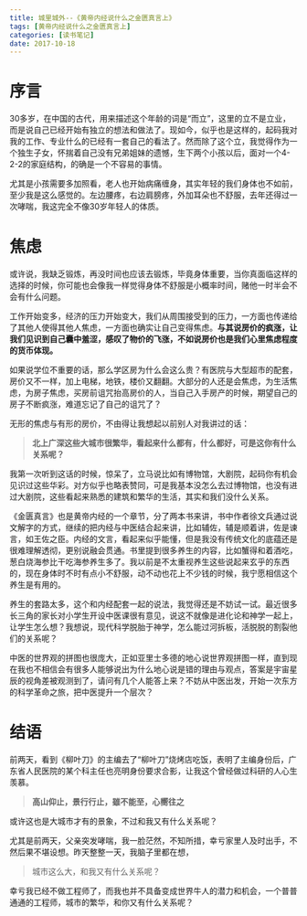 ```yaml
---
title: 城里城外--《黄帝内经说什么之金匮真言上》
tags: [黄帝内经说什么之金匮真言上]
categories: [读书笔记]
date: 2017-10-18
---
```


# 序言

30多岁，在中国的古代，用来描述这个年龄的词是“而立”，这里的立不是立业，而是说自己已经开始有独立的想法和做法了。现如今，似乎也是这样的，起码我对我的工作、专业什么的已经有一套自己的看法了。然而除了这个立，我觉得作为一个独生子女，怀揣着自己没有兄弟姐妹的遗憾，生下两个小孩以后，面对一个4-2-2的家庭结构，的确是一个不容易的事情。

尤其是小孩需要多加照看，老人也开始病痛缠身，其实年轻的我们身体也不如前，至少我是这么感觉的。左边腰疼，右边肩膀疼，外加耳朵也不舒服，去年还得过一次哮喘，我这完全不像30岁年轻人的体质。

<!-- more -->
# 焦虑

或许说，我缺乏锻炼，再没时间也应该去锻炼，毕竟身体重要，当你真面临这样的选择的时候，你可能也会像我一样觉得身体不舒服是小概率时间，赌他一时半会不会有什么问题。

工作开始变多，经济的压力开始变大，我们从周围接受到的压力，一方面也传递给了其他人使得其他人焦虑，一方面也确实让自己变得焦虑。**与其说房价的疯涨，让我们见识到自己囊中羞涩，感叹了物价的飞涨，不如说房价也是我们心里焦虑程度的货币体现。**

如果说学位不重要的话，那么学区房为什么会这么贵？有医院与大型超市的配套，房价又不一样，加上电梯，地铁，楼价又翻翻。大部分的人还是会焦虑，为生活焦虑，为房子焦虑，买房前诅咒抬高房价的人，当自己入手房产的时候，期望自己的房子不断疯涨，难道忘记了自己的诅咒了？

无形的焦虑与有形的房价，不由得让我想起以前别人对我讲过的话：
> **北上广深这些大城市很繁华，看起来什么都有，什么都好，可是这你有什么关系呢？**

我第一次听到这话的时候，惊呆了，立马说比如有博物馆，大剧院，起码你有机会见识过这些华彩。对方似乎也略表赞同，可是我基本没怎么去过博物馆，也没有进过大剧院，这些看起来熟悉的建筑和繁华的生活，其实和我们没什么关系。

《金匮真言》也是黄帝内经的一个章节，分了两本书来讲，书中作者徐文兵通过说文解字的方式，继续的把内经与中医结合起来讲，比如辅佐，辅是顺着讲，佐是谏言，如王佐之臣。内经的文言，看起来似乎能懂，但是我没有传统文化的底蕴还是很难理解透彻，更别说融会贯通。书里提到很多养生的内容，比如蟹得和着酒吃，葱白烧海参比干吃海参养生多了。我以前是不太重视养生这些说起来玄乎的东西的，现在身体时不时有点小不舒服，动不动也花上不少钱的时候，我宁愿相信这个养生是有用的。

养生的套路太多，这个和内经配套一起的说法，我觉得还是不妨试一试。最近很多长三角的家长对小学生开设中医课很有意见，说这不就像是进化论和神学一起上，让学生怎么想？我想说，现代科学脱胎于神学，怎么能过河拆板，活脱脱的割裂他们的关系呢？

中医的世界观的拼图也很庞大，正如亚里士多德的地心说世界观拼图一样，直到现在我也不相信会有很多人能够说出为什么地心说是错的理由与观点，答案是宇宙星辰的视角差被观测到了，请问有几个人能答上来？不妨从中医出发，开始一次东方的科学革命之旅，把中医提升一个层次？

# 结语

前两天，看到《柳叶刀》的主编去了“柳叶刀”烧烤店吃饭，表明了主编身份后，广东省人民医院的某个科主任也亮明身份要求合影，让我这个曾经做过科研的人心生羡慕。
> **高山仰止，景行行止，雖不能至，心嚮往之**

或许这也是大城市才有的景象，不过和我又有什么关系呢？

尤其是前两天，父亲突发哮喘，我一脸茫然，不知所措，幸亏家里人及时出手，不然后果不堪设想。昨天整整一天，我脑子里都在想，
> 城市这么大，和我又有什么关系呢？

幸亏我已经不做工程师了，而我也并不具备变成世界牛人的潜力和机会，一个普普通通的工程师，城市的繁华，和你又有什么关系呢？